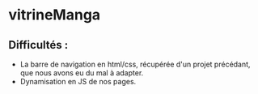 # vitrineManga

## Difficultés :
- La barre de navigation en html/css, récupérée d'un projet précédant, que nous avons eu du mal à adapter.
- Dynamisation en JS de nos pages.